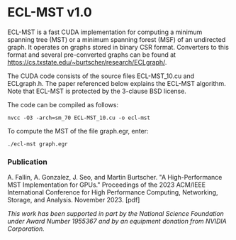 # ECL-MST v1.0

ECL-MST is a fast CUDA implementation for computing a minimum spanning tree (MST) or a minimum spanning forest (MSF) of an undirected graph. It operates on graphs stored in binary CSR format. Converters to this format and several pre-converted graphs can be found at https://cs.txstate.edu/~burtscher/research/ECLgraph/.

The CUDA code consists of the source files ECL-MST_10.cu and ECLgraph.h. The paper referenced below explains the ECL-MST algorithm. Note that ECL-MST is protected by the 3-clause BSD license.

The code can be compiled as follows:

    nvcc -O3 -arch=sm_70 ECL-MST_10.cu -o ecl-mst

To compute the MST of the file graph.egr, enter:

    ./ecl-mst graph.egr


### Publication

A. Fallin, A. Gonzalez, J. Seo, and Martin Burtscher. "A High-Performance MST Implementation for GPUs." Proceedings of the 2023 ACM/IEEE International Conference for High Performance Computing, Networking, Storage, and Analysis. November 2023. [pdf]

*This work has been supported in part by the National Science Foundation under Award Number 1955367 and by an equipment donation from NVIDIA Corporation.*
